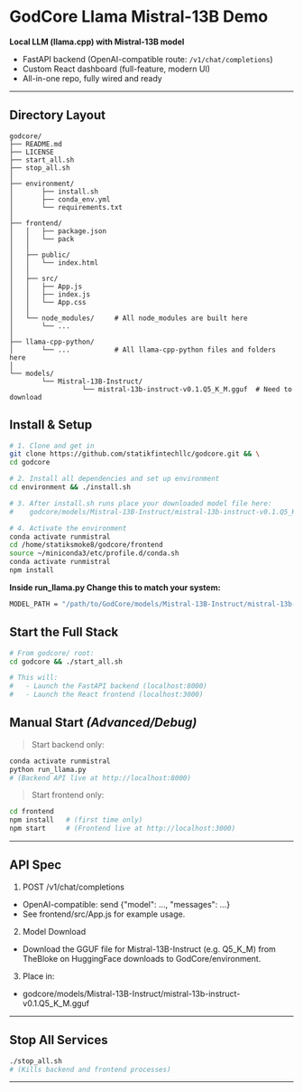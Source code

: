 # GodCore Llama Mistral-13B Demo

**Local LLM (llama.cpp) with Mistral-13B model**
- FastAPI backend (OpenAI-compatible route: `/v1/chat/completions`)
- Custom React dashboard (full-feature, modern UI)
- All-in-one repo, fully wired and ready

---

## **Directory Layout**

```text
godcore/
├── README.md
├── LICENSE
├── start_all.sh
├── stop_all.sh
│
├── environment/
│       ├── install.sh
│       ├── conda_env.yml
│       └── requirements.txt
│
├── frontend/
│   │   ├── package.json
│   │   └── pack
│   │
│   ├── public/
│   │   └── index.html
│   │
│   ├── src/
│   │   ├── App.js
│   │   ├── index.js
│   │   └── App.css
│   │
│   └── node_modules/     # All node_modules are built here
│       └── ...
│
├── llama-cpp-python/        
│       └── ...           # All llama-cpp-python files and folders here
│
└── models/
        └── Mistral-13B-Instruct/
                  └── mistral-13b-instruct-v0.1.Q5_K_M.gguf  # Need to download

```

## **Install & Setup**

```bash
# 1. Clone and get in
git clone https://github.com/statikfintechllc/godcore.git && \
cd godcore

# 2. Install all dependencies and set up environment
cd environment && ./install.sh

# 3. After install.sh runs place your downloaded model file here:
#    godcore/models/Mistral-13B-Instruct/mistral-13b-instruct-v0.1.Q5_K_M.gguf

# 4. Activate the environment
conda activate runmistral
cd /home/statiksmoke8/godcore/frontend
source ~/miniconda3/etc/profile.d/conda.sh
conda activate runmistral
npm install
```

**Inside run_llama.py Change this to match your system:**
```bash
MODEL_PATH = "/path/to/GodCore/models/Mistral-13B-Instruct/mistral-13b-instruct-v0.1.Q5_K_M.gguf"          #CHANGE ME
```

## **Start the Full Stack**

```bash
# From godcore/ root:
cd godcore && ./start_all.sh

# This will:
#   - Launch the FastAPI backend (localhost:8000)
#   - Launch the React frontend (localhost:3000)
```

## **Manual Start** *(Advanced/Debug)*

> Start backend only:

```bash
conda activate runmistral
python run_llama.py
# (Backend API live at http://localhost:8000)
```

> Start frontend only:

```bash
cd frontend
npm install   # (first time only)
npm start     # (Frontend live at http://localhost:3000)
```

---

## **API Spec**
1. POST /v1/chat/completions
- OpenAI-compatible: send {"model": ..., "messages": ...}
- See frontend/src/App.js for example usage.

2. Model Download
- Download the GGUF file for Mistral-13B-Instruct (e.g. Q5_K_M) from TheBloke on HuggingFace downloads to GodCore/environment.

3. Place in:
- godcore/models/Mistral-13B-Instruct/mistral-13b-instruct-v0.1.Q5_K_M.gguf

---

## **Stop All Services**

```bash
./stop_all.sh
# (Kills backend and frontend processes)
```

---

